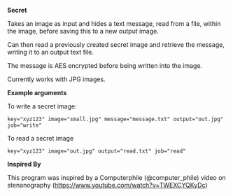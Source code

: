**Secret**

Takes an image as input and hides a text message, read from a file, within the image, before saving this to a new output image.

Can then read a previously created secret image and retrieve the message, writing it to an output text file.

The message is AES encrypted before being written into the image.

Currently works with JPG images.

**Example arguments**

To write a secret image:

`key="xyz123" image="small.jpg" message="message.txt" output="out.jpg" job="write"`

To read a secret image

`key="xyz123" image="out.jpg" output="read.txt" job="read"`

**Inspired By**

This program was inspired by a Computerphile (@computer_phile) video on stenanography (https://www.youtube.com/watch?v=TWEXCYQKyDc)